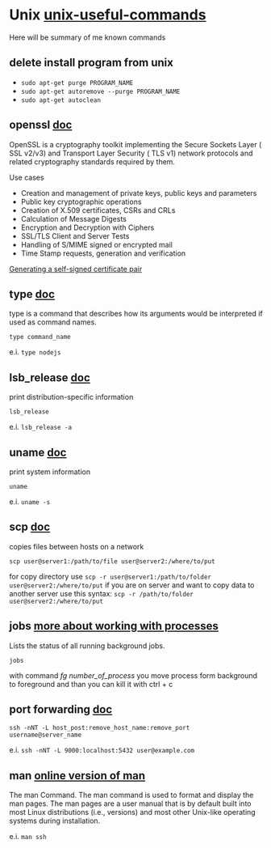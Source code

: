 #  Unix [unix-useful-commands](https://www.tutorialspoint.com/unix/unix-useful-commands.htm)

Here will be summary of me known commands

## delete install program from unix

* `sudo apt-get purge PROGRAM_NAME`
* `sudo apt-get autoremove --purge PROGRAM_NAME`
* `sudo apt-get autoclean`

## openssl [doc](https://linux.die.net/man/1/openssl)

OpenSSL is a cryptography toolkit implementing the Secure Sockets Layer ( SSL v2/v3) and Transport Layer Security ( TLS v1) network protocols and related cryptography standards required by them.

Use cases 

*  Creation and management of private keys, public keys and parameters
*  Public key cryptographic operations
*  Creation of X.509 certificates, CSRs and CRLs
* Calculation of Message Digests
*  Encryption and Decryption with Ciphers
*  SSL/TLS Client and Server Tests
*  Handling of S/MIME signed or encrypted mail
*  Time Stamp requests, generation and verification

[Generating a self-signed certificate pair](https://core.telegram.org/bots/self-signed)

## type [doc](http://linuxcommand.org/lc3_man_pages/typeh.html)
type is a command that describes how its arguments would be interpreted if used as command names.
 
`type command_name`

e.i. `type nodejs`

## lsb_release [doc](https://linux.die.net/man/1/lsb_release)
print distribution-specific information

`lsb_release`

e.i. `lsb_release -a`

## uname [doc](https://linux.die.net/man/1/uname)
print system information

`uname`

e.i. `uname -s`

## scp [doc](https://linux.die.net/man/1/scp)
copies files between hosts on a network

`scp user@server1:/path/to/file user@server2:/where/to/put`

for copy directory use `scp -r user@server1:/path/to/folder user@server2:/where/to/put`
if you are on server and want to copy data to another server use this syntax: 
`scp -r /path/to/folder user@server2:/where/to/put`

## jobs [more about working with processes](https://kb.iu.edu/d/afnw)
Lists the status of all running background jobs.

`jobs`

with command *fg number_of_process* you move process form background to foreground and than you can kill it with ctrl + c

## port forwarding [doc](https://linux.die.net/man/1/ssh)

`ssh -nNT -L host_post:remove_host_name:remove_port username@server_name`

e.i. `ssh -nNT -L 9000:localhost:5432 user@example.com`

## man [online version of man](https://linux.die.net/man/)
The man Command. The man command is used to format and display the man pages. The man pages are a user manual that is by default built into most Linux distributions (i.e., versions) and most other Unix-like operating systems during installation.

e.i. `man ssh`
